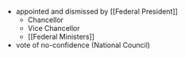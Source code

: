 - appointed and dismissed by [[Federal President]]
	- Chancellor
	- Vice Chancellor
	- [[Federal Ministers]]
- vote of no-confidence (National Council)